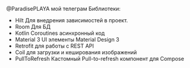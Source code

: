 @ParadisePLAYA мой телеграм
Библиотеки:
- Hilt Для внедрения зависимостей в проект.  
- Room Для БД
- Kotlin Coroutines асинхронный код
- Material 3 UI элементы  Material Design 3
- Retrofit  для работы  с REST API
- Coil для загрузки и кеширования изображений
- PullToRefresh Кастомный Pull-to-refresh компонент для Compose
